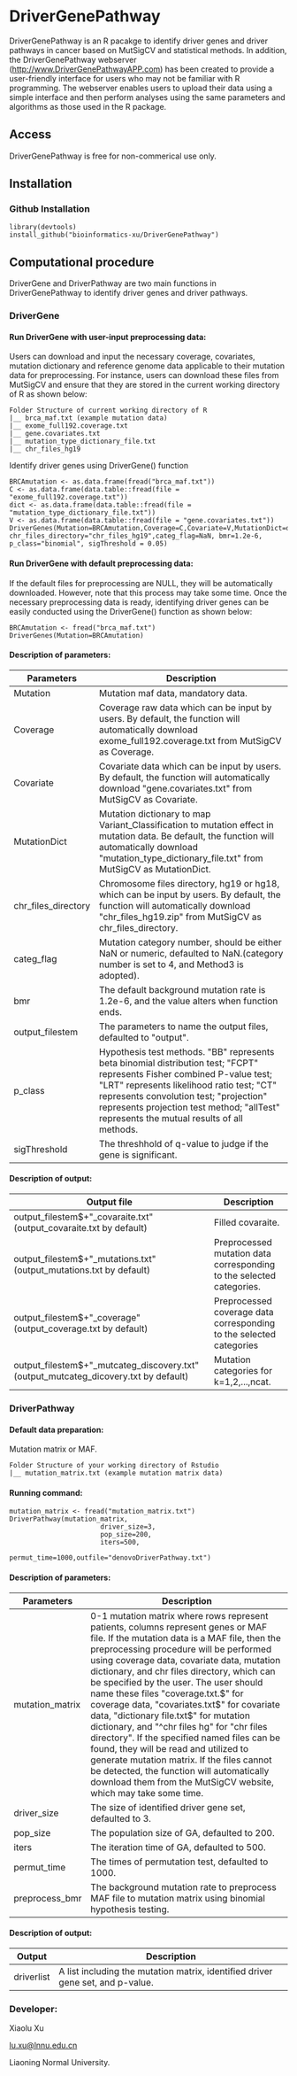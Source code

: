 # DriverGenePathway
DriverGenePathway is an R pacakge to identify driver genes and driver pathways in cancer based on MutSigCV and statistical methods. In addition, the DriverGenePathway webserver (http://www.DriverGenePathwayAPP.com) has been created to provide a user-friendly interface for users who may not be familiar with R programming. The webserver enables users to upload their data using a simple interface and then perform analyses using the same parameters and algorithms as those used in the R package.

## Access
DriverGenePathway is free for non-commerical use only.

## Installation

### Github Installation
```
library(devtools)
install_github("bioinformatics-xu/DriverGenePathway")
```

## Computational procedure
DriverGene and DriverPathway are two main functions in DriverGenePathway to identify driver genes and driver pathways.

### DriverGene

#### Run DriverGene with user-input preprocessing data:

Users can download and input the necessary coverage, covariates, mutation dictionary and reference genome data applicable to their mutation data for preprocessing. For instance, users can download these files from MutSigCV and ensure that they are stored in the current working directory of R as shown below:

```
Folder Structure of current working directory of R
|__ brca_maf.txt (example mutation data)
|__ exome_full192.coverage.txt
|__ gene.covariates.txt
|__ mutation_type_dictionary_file.txt
|__ chr_files_hg19
```

Identify driver genes using DriverGene() function

```
BRCAmutation <- as.data.frame(fread("brca_maf.txt"))
C <- as.data.frame(data.table::fread(file = "exome_full192.coverage.txt"))
dict <- as.data.frame(data.table::fread(file = "mutation_type_dictionary_file.txt"))
V <- as.data.frame(data.table::fread(file = "gene.covariates.txt"))
DriverGenes(Mutation=BRCAmutation,Coverage=C,Covariate=V,MutationDict=dict, chr_files_directory="chr_files_hg19",categ_flag=NaN, bmr=1.2e-6, p_class="binomial", sigThreshold = 0.05)
```

#### Run DriverGene with default preprocessing data:


If the default files for preprocessing are NULL, they will be automatically downloaded. However, note that this process may take some time. Once the necessary preprocessing data is ready, identifying driver genes can be easily conducted using the DriverGene() function as shown below:

```
BRCAmutation <- fread("brca_maf.txt")
DriverGenes(Mutation=BRCAmutation)
```                              

#### Description of parameters:

|Parameters|Description|
|----|----|
|Mutation|Mutation maf data, mandatory data.|
|Coverage|Coverage raw data which can be input by users. By default, the function will automatically download exome_full192.coverage.txt from MutSigCV as Coverage.|
|Covariate|Covariate data which can be input by users. By default, the function will automatically download "gene.covariates.txt" from MutSigCV as Covariate.|
|MutationDict|Mutation dictionary to map Variant_Classification to mutation effect in mutation data. Be default, the function will automatically download "mutation_type_dictionary_file.txt" from MutSigCV as MutationDict.|
|chr_files_directory|Chromosome files directory, hg19 or hg18, which can be input by users. By default, the function will automatically download "chr_files_hg19.zip" from MutSigCV as chr_files_directory.|
|categ_flag|Mutation category number, should be either NaN or numeric, defaulted to NaN.(category number is set to 4, and Method3 is adopted).|
|bmr|The default background mutation rate is 1.2e-6, and the value alters when function ends.|
|output_filestem|The parameters to name the output files, defaulted to "output".|
|p_class|Hypothesis test methods. "BB" represents beta binomial distribution test; "FCPT" represents Fisher combined P-value test; "LRT" represents likelihood ratio test; "CT" represents convolution test; "projection" represents projection test method; "allTest" represents the mutual results of all methods.|
|sigThreshold|The threshhold of q-value to judge if the gene is significant.|


#### Description of output:
|Output file|Description|
|----|----|
|output_filestem$+"_covaraite.txt"(output_covaraite.txt by default)| Filled covaraite.|
|output_filestem$+"_mutations.txt"(output_mutations.txt by default)| Preprocessed mutation data corresponding to the selected categories.|
|output_filestem$+"_coverage"(output_coverage.txt by default)| Preprocessed coverage data corresponding to the selected categories|
|output_filestem$+"_mutcateg_discovery.txt"(output_mutcateg_dicovery.txt by default)| Mutation categories for k=1,2,...,ncat.|

### DriverPathway

#### Default data preparation:

Mutation matrix or MAF.

```
Folder Structure of your working directory of Rstudio
|__ mutation_matrix.txt (example mutation matrix data)
```

#### Running command:
```
mutation_matrix <- fread("mutation_matrix.txt")
DriverPathway(mutation_matrix,
                       driver_size=3,
                       pop_size=200,
                       iters=500,
                       permut_time=1000,outfile="denovoDriverPathway.txt")
```
#### Description of parameters:

|Parameters|Description|
|----|----|
|mutation_matrix|0-1 mutation matrix where rows represent patients, columns represent genes or MAF file. If the mutation data is a MAF file, then the preprocessing procedure will be performed using coverage data, covariate data, mutation dictionary, and chr files directory, which can be specified by the user. The user should name these files "coverage.txt.$" for coverage data, "covariates.txt$" for covariate data, "dictionary file.txt$" for mutation dictionary, and "^chr files hg" for "chr files directory". If the specified named files can be found, they will be read and utilized to generate mutation matrix. If the files cannot be detected, the function will automatically download them from the MutSigCV website, which may take some time.|
|driver_size|The size of identified driver gene set, defaulted to 3.|
|pop_size|The population size of GA, defaulted to 200.|
|iters|The iteration time of GA, defaulted to 500.|
|permut_time|The times of permutation test, defaulted to 1000.|
|preprocess_bmr|The background mutation rate to preprocess MAF file to mutation matrix using binomial hypothesis testing.|

#### Description of output:
|Output|Description|
|----|----|
|driverlist|A list including the mutation matrix, identified driver gene set, and p-value.|


### Developer: 

Xiaolu Xu 

lu.xu@lnnu.edu.cn

Liaoning Normal University.
